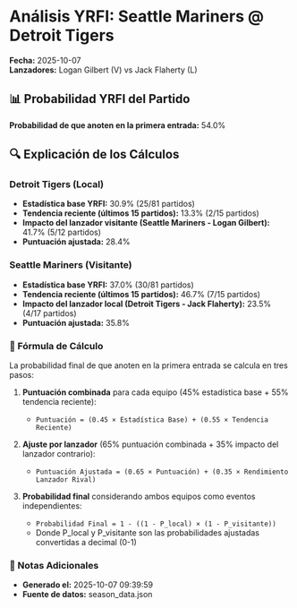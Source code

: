 # Análisis YRFI: Seattle Mariners @ Detroit Tigers

**Fecha:** 2025-10-07  
**Lanzadores:** Logan Gilbert (V) vs Jack Flaherty (L)

## 📊 Probabilidad YRFI del Partido

**Probabilidad de que anoten en la primera entrada:** 54.0%

## 🔍 Explicación de los Cálculos

### Detroit Tigers (Local)
- **Estadística base YRFI:** 30.9% (25/81 partidos)
- **Tendencia reciente (últimos 15 partidos):** 13.3% (2/15 partidos)
- **Impacto del lanzador visitante (Seattle Mariners - Logan Gilbert):** 41.7% (5/12 partidos)
- **Puntuación ajustada:** 28.4%

### Seattle Mariners (Visitante)
- **Estadística base YRFI:** 37.0% (30/81 partidos)
- **Tendencia reciente (últimos 15 partidos):** 46.7% (7/15 partidos)
- **Impacto del lanzador local (Detroit Tigers - Jack Flaherty):** 23.5% (4/17 partidos)
- **Puntuación ajustada:** 35.8%

### 📝 Fórmula de Cálculo

La probabilidad final de que anoten en la primera entrada se calcula en tres pasos:

1. **Puntuación combinada** para cada equipo (45% estadística base + 55% tendencia reciente):
   - `Puntuación = (0.45 × Estadística Base) + (0.55 × Tendencia Reciente)`

2. **Ajuste por lanzador** (65% puntuación combinada + 35% impacto del lanzador contrario):
   - `Puntuación Ajustada = (0.65 × Puntuación) + (0.35 × Rendimiento Lanzador Rival)`

3. **Probabilidad final** considerando ambos equipos como eventos independientes:
   - `Probabilidad Final = 1 - ((1 - P_local) × (1 - P_visitante))`
   - Donde P_local y P_visitante son las probabilidades ajustadas convertidas a decimal (0-1)

### 📌 Notas Adicionales

- **Generado el:** 2025-10-07 09:39:59
- **Fuente de datos:** season_data.json
